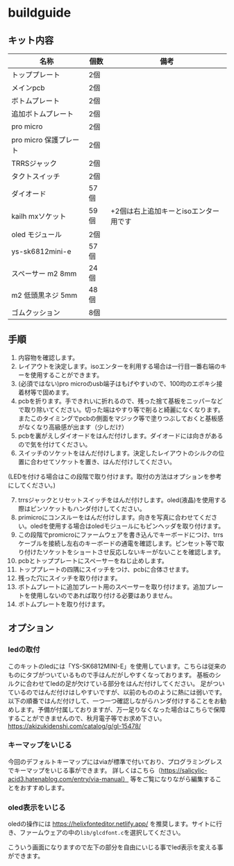 # buildguide 

## キット内容

| 名称                   | 個数 | 備考                                  | 
| ---------------------- | ---- | ------------------------------------- | 
| トッププレート         | 2個  |                                       | 
| メインpcb              | 2個  |                                       | 
| ボトムプレート         | 2個  |                                       | 
| 追加ボトムプレート     | 2個  |                                       | 
| pro micro              | 2個  |                                       | 
| pro micro 保護プレート | 2個  |                                       
| TRRSジャック           | 2個  |                                       | 
| タクトスイッチ         | 2個  |                                       | 
| ダイオード             | 57個 |                                       | 
| kailh mxソケット       | 59個 | +2個は右上追加キーとisoエンター用です | 
| oled モジュール        | 2個  |                                       | 
| ys-sk6812mini-e        | 57個 |                                       | 
| スペーサー m2 8mm      | 24個 |                                       | 
| m2 低頭黒ネジ 5mm      | 48個 |                                       | 
| ゴムクッション         | 8個  |                                       

## 手順

1. 内容物を確認します。
2. レイアウトを決定します。isoエンターを利用する場合は一行目一番右端のキーを使用することができます。
3. (必須ではない)pro microのusb端子はもげやすいので、100均のエポキシ接着材等で固めます。
4. pcbを折ります。手できれいに折れるので、残った捨て基板をニッパーなどで取り除いてください。切った端はやすり等で削ると綺麗になくなります。またこのタイミングでpcbの側面をマジック等で塗りつぶしておくと基板感がなくなり高級感が出ます（少しだけ）
5. pcbを裏がえしダイオードをはんだ付けします。ダイオードには向きがあるので気を付けてください。
6. スイッチのソケットをはんだ付けします。決定したレイアウトのシルクの位置に合わせてソケットを置き、はんだ付けしてください。

(LEDを付ける場合はこの段階で取り付けます。取付の方法はオプションを参考にしてください。)

7. trrsジャックとリセットスイッチをはんだ付けします。oled(液晶)を使用する際はピンソケットもハンダ付けしてください。
8. primicroにコンスルーをはんだ付けします。向きを写真に合わせてください。oledを使用する場合はoledモジュールにもピンヘッダを取り付けます。
9. この段階でpromicroにファームウェアを書き込んでキーボードにつけ、trrsケーブルを接続し左右のキーボードの通電を確認します。ピンセット等で取り付けたソケットをショートさせ反応しないキーがないことを確認します。
10. pcbとトッププレートにスペーサーをねじ止めします。
11. トッププレートの四隅にスイッチをつけ、pcbに合体させます。
12. 残った穴にスイッチを取り付けます。
13. ボトムプレートに追加プレート用のスペーサーを取り付けます。追加プレートを使用しないのであれば取り付ける必要はありません。
14. ボトムプレートを取り付けます。
## オプション


### ledの取付
このキットのledには「YS-SK6812MINI-E」を使用しています。こちらは従来のものにタブがついているもので手はんだがしやすくなっております。
基板のシルクに合わせてledの足が欠けている部分をはんだ付けしてください。
足がついているのではんだ付けはしやすいですが、以前のもののように熱には弱いです。以下の順番ではんだ付けして、一つ一つ確認しながらハンダ付けすることをお勧めします。予備が付属しておりますが、万一足りなくなった場合はこちらで保障することができませんので、秋月電子等でお求め下さい。
https://akizukidenshi.com/catalog/g/gI-15478/


### キーマップをいじる
今回のデフォルトキーマップにはviaが標準で付いており、プログラミングレスでキーマップをいじる事ができます。
詳しくはこちら（https://salicylic-acid3.hatenablog.com/entry/via-manual）
等をご覧になりながら編集することをおすすめします。


### oled表示をいじる

oledの操作には
https://helixfonteditor.netlify.app/
を推奨します。サイトに行き、ファームウェアの中の`lib/glcdfont.c`を選択してください。

こういう画面になりますので左下の部分を自由にいじる事でled表示を変える事ができます。